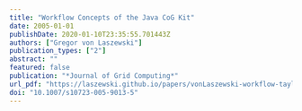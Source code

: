 ```yaml
---
title: "Workflow Concepts of the Java CoG Kit"
date: 2005-01-01
publishDate: 2020-01-10T23:35:55.701443Z
authors: ["Gregor von Laszewski"]
publication_types: ["2"]
abstract: ""
featured: false
publication: "*Journal of Grid Computing*"
url_pdf: "https://laszewski.github.io/papers/vonLaszewski-workflow-taylor-anl.pdf"
doi: "10.1007/s10723-005-9013-5"
---
```


